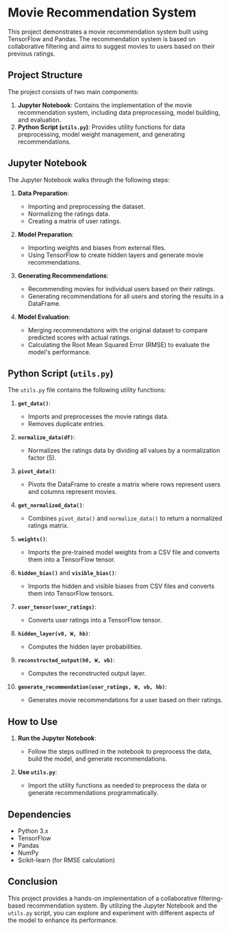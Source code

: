 
# Movie Recommendation System

This project demonstrates a movie recommendation system built using TensorFlow and Pandas. The recommendation system is based on collaborative filtering and aims to suggest movies to users based on their previous ratings.

## Project Structure

The project consists of two main components:

1. **Jupyter Notebook**: Contains the implementation of the movie recommendation system, including data preprocessing, model building, and evaluation.
2. **Python Script (`utils.py`)**: Provides utility functions for data preprocessing, model weight management, and generating recommendations.

## Jupyter Notebook

The Jupyter Notebook walks through the following steps:

1. **Data Preparation**:
    - Importing and preprocessing the dataset.
    - Normalizing the ratings data.
    - Creating a matrix of user ratings.

2. **Model Preparation**:
    - Importing weights and biases from external files.
    - Using TensorFlow to create hidden layers and generate movie recommendations.

3. **Generating Recommendations**:
    - Recommending movies for individual users based on their ratings.
    - Generating recommendations for all users and storing the results in a DataFrame.

4. **Model Evaluation**:
    - Merging recommendations with the original dataset to compare predicted scores with actual ratings.
    - Calculating the Root Mean Squared Error (RMSE) to evaluate the model's performance.

## Python Script (`utils.py`)

The `utils.py` file contains the following utility functions:

1. **`get_data()`**: 
    - Imports and preprocesses the movie ratings data.
    - Removes duplicate entries.

2. **`normalize_data(df)`**:
    - Normalizes the ratings data by dividing all values by a normalization factor (5).

3. **`pivot_data()`**:
    - Pivots the DataFrame to create a matrix where rows represent users and columns represent movies.

4. **`get_normalized_data()`**:
    - Combines `pivot_data()` and `normalize_data()` to return a normalized ratings matrix.

5. **`weights()`**:
    - Imports the pre-trained model weights from a CSV file and converts them into a TensorFlow tensor.

6. **`hidden_bias()`** and **`visible_bias()`**:
    - Imports the hidden and visible biases from CSV files and converts them into TensorFlow tensors.

7. **`user_tensor(user_ratings)`**:
    - Converts user ratings into a TensorFlow tensor.

8. **`hidden_layer(v0, W, hb)`**:
    - Computes the hidden layer probabilities.

9. **`reconstructed_output(h0, W, vb)`**:
    - Computes the reconstructed output layer.

10. **`generate_recommendation(user_ratings, W, vb, hb)`**:
    - Generates movie recommendations for a user based on their ratings.

## How to Use

1. **Run the Jupyter Notebook**:
    - Follow the steps outlined in the notebook to preprocess the data, build the model, and generate recommendations.

2. **Use `utils.py`**:
    - Import the utility functions as needed to preprocess the data or generate recommendations programmatically.

## Dependencies

- Python 3.x
- TensorFlow
- Pandas
- NumPy
- Scikit-learn (for RMSE calculation)

## Conclusion

This project provides a hands-on implementation of a collaborative filtering-based recommendation system. By utilizing the Jupyter Notebook and the `utils.py` script, you can explore and experiment with different aspects of the model to enhance its performance.
